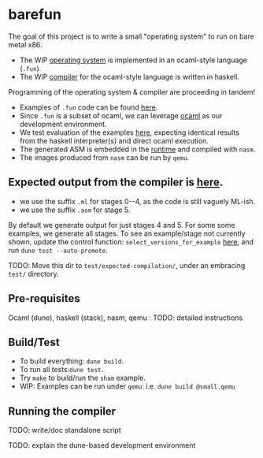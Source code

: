 # barefun

The goal of this project is to write a small "operating system" to run on bare metal x86.

- The WIP [operating system](test/examples/sham.fun) is implemented in an ocaml-style language (`.fun`).
- The WIP [compiler](haskell/README.md) for the ocaml-style language is written in haskell.

Programming of the operating system & compiler are proceeding in tandem!

- Examples of `.fun` code can be found [here](test/examples/README.md).
- Since `.fun` is a subset of ocaml, we can leverage [ocaml](ocaml/README.md) as our development environment.
- We test evaluation of the examples [here](test-evaluation/README.md), expecting identical results from the haskell interpreter(s) and direct ocaml execution.
- The generated ASM is embedded in the [runtime](x86/runtime.asm) and compiled with `nasm`.
- The images produced from `nasm` can be run by `qemu`.

## Expected output from the compiler is [here](compile-examples/expected).
- we use the suffix `.ml` for stages 0--4, as the code is still vaguely ML-ish.
- we use the suffix `.asm` for stage 5.

By default we generate output for just stages 4 and 5. For some some examples, we generate all stages.
To see an example/stage not currently shown, update the control function:
`select_versions_for_example` [here](compile-examples/generate/main.ml), and run `dune test --auto-promote`.

TODO: Move this dir to `test/expected-compilation/`, under an embracing `test/` directory.


## Pre-requisites

Ocaml (dune), haskell (stack), nasm, qemu : TODO: detailed instructions

## Build/Test

- To build everything: `dune build`.
- To run all tests:`dune test`.
- Try `make` to build/run the `sham` example.
- WIP: Examples can be run under `qemu`: i.e. `dune build @small.qemu`

## Running the compiler

TODO: write/doc standalone script

TODO: explain the dune-based development environment
